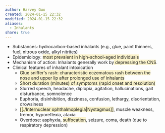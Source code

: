 ```yaml
---
author: Harvey Guo
created: 2024-01-15 22:32
modified: 2024-01-15 22:32
aliases:
  - Inhalants
share: true
---
```


- Substances: hydrocarbon-based inhalants (e.g., glue, paint thinners, fuel, nitrous oxide, alkyl nitrites)
- Epidemiology: <span style="background:rgba(240, 200, 0, 0.2)">most prevalent in high-school-aged individuals</span>
- Mechanism of action: Inhalants generally work by<span style="background:rgba(240, 200, 0, 0.2)"> depressing the CNS</span>. 
- Clinical features of inhalant intoxication
	- <span style="background:rgba(240, 200, 0, 0.2)">Glue sniffer's rash: characteristic eczematous rash between the nose and upper lip after prolonged use of inhalants</span>
	- <span style="background:rgba(240, 200, 0, 0.2)">Short duration (minutes) of symptoms (rapid onset and resolution)</span>
	- Slurred speech, headache, diplopia, agitation, hallucinations, gait disturbance, somnolence
	- Euphoria, disinhibition, dizziness, confusion, lethargy, disorientation, drowsiness
	- <span style="background:rgba(240, 200, 0, 0.2)">[[./Internuclear ophthalmoplegia|Nystagmus]]</span>, muscle weakness, tremor, hyporeflexia, ataxia
	- Overdose: asphyxia, <span style="background:rgba(240, 200, 0, 0.2)">suffocation</span>, seizure, coma, death (due to respiratory depression)